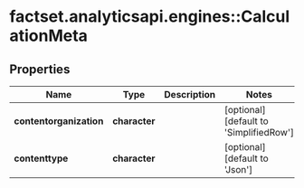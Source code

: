 # factset.analyticsapi.engines::CalculationMeta

## Properties
Name | Type | Description | Notes
------------ | ------------- | ------------- | -------------
**contentorganization** | **character** |  | [optional] [default to &#39;SimplifiedRow&#39;]
**contenttype** | **character** |  | [optional] [default to &#39;Json&#39;]


